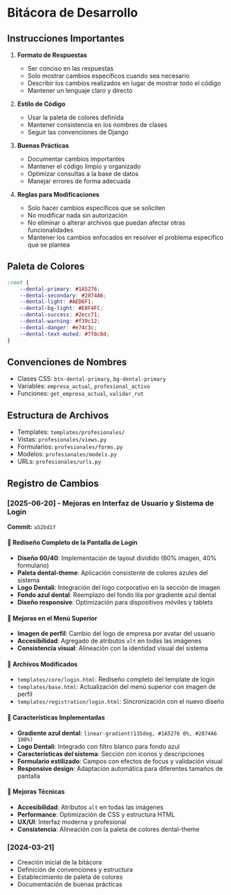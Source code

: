 # Bitácora de Desarrollo

## Instrucciones Importantes

1. **Formato de Respuestas**
   - Ser conciso en las respuestas
   - Solo mostrar cambios específicos cuando sea necesario
   - Describir los cambios realizados en lugar de mostrar todo el código
   - Mantener un lenguaje claro y directo

2. **Estilo de Código**
   - Usar la paleta de colores definida
   - Mantener consistencia en los nombres de clases
   - Seguir las convenciones de Django

3. **Buenas Prácticas**
   - Documentar cambios importantes
   - Mantener el código limpio y organizado
   - Optimizar consultas a la base de datos
   - Manejar errores de forma adecuada

4. **Reglas para Modificaciones**
   - Solo hacer cambios específicos que se soliciten
   - No modificar nada sin autorización
   - No eliminar o alterar archivos que puedan afectar otras funcionalidades
   - Mantener los cambios enfocados en resolver el problema específico que se plantea

## Paleta de Colores
```css
:root {
    --dental-primary: #1A5276;
    --dental-secondary: #2874A6;
    --dental-light: #AED6F1;
    --dental-bg-light: #E8F4FC;
    --dental-success: #2ecc71;
    --dental-warning: #f39c12;
    --dental-danger: #e74c3c;
    --dental-text-muted: #7f8c8d;
}
```

## Convenciones de Nombres
- Clases CSS: `btn-dental-primary`, `bg-dental-primary`
- Variables: `empresa_actual`, `profesional_activo`
- Funciones: `get_empresa_actual`, `validar_rut`

## Estructura de Archivos
- Templates: `templates/profesionales/`
- Vistas: `profesionales/views.py`
- Formularios: `profesionales/forms.py`
- Modelos: `profesionales/models.py`
- URLs: `profesionales/urls.py`

## Registro de Cambios

### [2025-06-20] - Mejoras en Interfaz de Usuario y Sistema de Login
**Commit:** `a52bd1f`

#### 🎨 Rediseño Completo de la Pantalla de Login
- **Diseño 60/40**: Implementación de layout dividido (60% imagen, 40% formulario)
- **Paleta dental-theme**: Aplicación consistente de colores azules del sistema
- **Logo Dentali**: Integración del logo corporativo en la sección de imagen
- **Fondo azul dental**: Reemplazo del fondo lila por gradiente azul dental
- **Diseño responsive**: Optimización para dispositivos móviles y tablets

#### 👤 Mejoras en el Menú Superior
- **Imagen de perfil**: Cambio del logo de empresa por avatar del usuario
- **Accesibilidad**: Agregado de atributos `alt` en todas las imágenes
- **Consistencia visual**: Alineación con la identidad visual del sistema

#### 📁 Archivos Modificados
- `templates/core/login.html`: Rediseño completo del template de login
- `templates/base.html`: Actualización del menú superior con imagen de perfil
- `templates/registration/login.html`: Sincronización con el nuevo diseño

#### 🎯 Características Implementadas
- **Gradiente azul dental**: `linear-gradient(135deg, #1A5276 0%, #2874A6 100%)`
- **Logo Dentali**: Integrado con filtro blanco para fondo azul
- **Características del sistema**: Sección con iconos y descripciones
- **Formulario estilizado**: Campos con efectos de focus y validación visual
- **Responsive design**: Adaptación automática para diferentes tamaños de pantalla

#### 🔧 Mejoras Técnicas
- **Accesibilidad**: Atributos `alt` en todas las imágenes
- **Performance**: Optimización de CSS y estructura HTML
- **UX/UI**: Interfaz moderna y profesional
- **Consistencia**: Alineación con la paleta de colores dental-theme

### [2024-03-21]
- Creación inicial de la bitácora
- Definición de convenciones y estructura
- Establecimiento de paleta de colores
- Documentación de buenas prácticas 